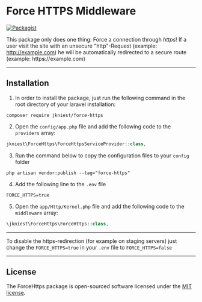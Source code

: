 # Force HTTPS Middleware

[![Packagist](https://img.shields.io/packagist/dt/jkniest/force-https.svg)](https://packagist.org/packages/jkniest/force-https)


This package only does one thing: Force a connection through _https_! If a user visit the site with an unsecure "http"-Request (example: http://example.com) he will be automatically redirected to a secure route (example: http**s**://example.com)

---

## Installation

1) In order to install the package, just run the following command in the root directory of your laravel installation:

```shell
composer require jkniest/force-https
```

2) Open the `config/app.php` file and add the following code to the `providers` array:

```php
jkniest\ForceHttps\ForceHttpsServiceProvider::class,
```

3) Run the command below to copy the configuration files to your `config` folder

```shell
php artisan vendor:publish --tag="force-https"
```

4) Add the following line to the `.env` file

```
FORCE_HTTPS=true
```

5) Open the `app/Http/Kernel.php` file and add the following code to the `middleware` array:

```php
\jkniest\ForceHttps\ForceHttps::class,
```

---

To disable the https-redirection (for example on staging servers) just change the `FORCE_HTTPS=true` in your `.env` file to `FORCE_HTTPS=false`

---

## License

The ForceHttps package is open-sourced software licensed under the [MIT license](https://opensource.org/licenses/MIT).
